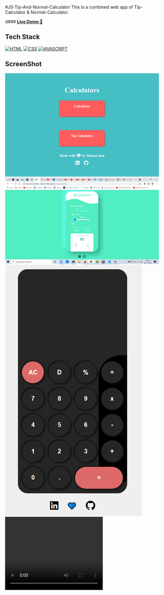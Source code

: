 #JS-Tip-And-Normal-Calculator
This is a combined web app of Tip-Calculator & Normal-Calculator.

d### <a href="https://gracious-bardeen-a3e632.netlify.app/" target="_blank">**Live Demo 🚀**</a>

## Tech Stack

[![HTML](https://img.shields.io/badge/HTML5-E34F26?style=for-the-badge&logo=html5&logoColor=white)](https://www.w3schools.com/html/)
[![CSS](https://img.shields.io/badge/CSS3-1572B6?style=for-the-badge&logo=css3&logoColor=white)](https://www.w3schools.com/css/)
[![jAVASCRIPT](https://img.shields.io/badge/JavaScript-323330?style=for-the-badge&logo=javascript&logoColor=F7DF1E)](https://developer.mozilla.org/en-US/docs/Web/JavaScript)

## ScreenShot

<img src="Screenshot1.png">
<img src="Screenshot2.png">
<img src="Screenshot3.png">
<br>

<video width="320" height="240" controls>
  <source src="5.mp4" type="video/mp4">
</video>
